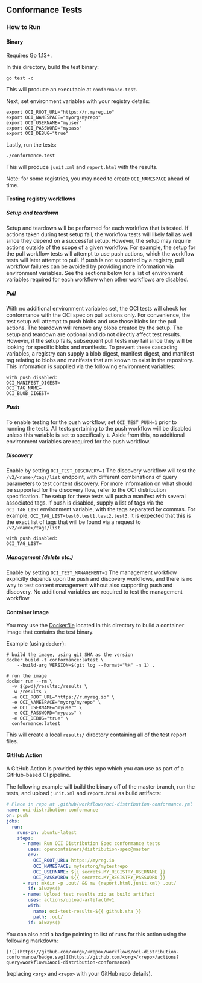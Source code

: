 ## Conformance Tests

### How to Run

#### Binary

Requires Go 1.13+.

In this directory, build the test binary:
```
go test -c
```

This will produce an executable at `conformance.test`.

Next, set environment variables with your registry details:
```
export OCI_ROOT_URL="https://r.myreg.io"
export OCI_NAMESPACE="myorg/myrepo"
export OCI_USERNAME="myuser"
export OCI_PASSWORD="mypass"
export OCI_DEBUG="true"
```

Lastly, run the tests:
```
./conformance.test
```

This will produce `junit.xml` and `report.html` with the results.

Note: for some registries, you may need to create `OCI_NAMESPACE` ahead of time.

#### Testing registry workflows
##### Setup and teardown
Setup and teardown will be performed for each workflow that is tested. If actions taken during
test setup fail, the workflow tests will likely fail as well since they depend on a successful
setup. However, the setup may require actions outside of the scope of a given workflow. For example,
the setup for the pull workflow tests will attempt to use push actions, which the workflow tests will
later attempt to pull. If push is not supported by a registry, pull workflow failures can be avoided
by providing more information via environment variables. See the sections below for a list of environment
variables required for each workflow when other workflows are disabled.

##### Pull
With no additional environment variables set, the OCI tests will check for
conformance with the OCI spec on pull actions only. For convenience, the test setup will
attempt to push blobs and use those blobs for the pull actions. The teardown will
remove any blobs created by the setup. The setup and teardown are optional and 
do not directly affect test results. However, if the setup fails, subsequent pull
tests may fail since they will be looking for specific blobs and manifests. To 
prevent these cascading variables, a registry can supply a blob digest, manifest
digest, and manifest tag relating to blobs and manifests that are known to exist in the
repository. This information is supplied via the following environment variables:
```
with push disabled:
OCI_MANIFEST_DIGEST=
OCI_TAG_NAME=
OCI_BLOB_DIGEST=
```

##### Push
To enable testing for the push workflow, set `OCI_TEST_PUSH=1` prior to running the
tests. All tests pertaining to the push workflow will be disabled unless this variable
is set to specifically `1`. Aside from this, no additional environment variables are required
for the push workflow.

##### Discovery
Enable by setting `OCI_TEST_DISCOVERY=1`
The discovery workflow will test the `/v2/<name>/tags/list` endpoint, with different combinations
of query parameters to test content discovery. For more information on what should be supported for
the discovery flow, refer to the OCI distribution specification. The setup for these tests will
push a manifest with several associated tags. If push is disabled, supply a list of tags via the
`OCI_TAG_LIST` environment variable, with the tags separated by commas. For example,
`OCI_TAG_LIST=test0,test1,test2,test3`. It is expected that this is the exact list of tags that will
be found via a request to `/v2/<name>/tags/list`

```
with push disabled:
OCI_TAG_LIST=
```

##### Management (delete etc.)
Enable by setting `OCI_TEST_MANAGEMENT=1`
The management workflow explicitly depends upon the push and discovery workflows, and there is no
way to test content management without also supporting push and discovery. No additional variables are required
to test the management workflow

#### Container Image

You may use the [Dockerfile](./Dockerfile) located in this directory
to build a container image that contains the test binary.

Example (using `docker`):
```
# build the image, using git SHA as the version
docker build -t conformance:latest \
    --build-arg VERSION=$(git log --format="%H" -n 1) .

# run the image
docker run --rm \
  -v $(pwd)/results:/results \
  -w /results \
  -e OCI_ROOT_URL="https://r.myreg.io" \
  -e OCI_NAMESPACE="myorg/myrepo" \
  -e OCI_USERNAME="myuser" \
  -e OCI_PASSWORD="mypass" \
  -e OCI_DEBUG="true" \
  conformance:latest
```

This will create a local `results/` directory containing all of the test report files.

#### GitHub Action

A GitHub Action is provided by this repo which you can use
as part of a GitHub-based CI pipeline.

The following example will build the binary off of the master branch,
run the tests, and upload `junit.xml` and `report.html` as build artifacts:

```yaml
# Place in repo at .github/workflows/oci-distribution-conformance.yml
name: oci-distribution-conformance
on: push
jobs:
  run:
    runs-on: ubuntu-latest
    steps:
      - name: Run OCI Distribution Spec conformance tests
        uses: opencontainers/distribution-spec@master
        env:
          OCI_ROOT_URL: https://myreg.io
          OCI_NAMESPACE: mytestorg/mytestrepo
          OCI_USERNAME: ${{ secrets.MY_REGISTRY_USERNAME }}
          OCI_PASSWORD: ${{ secrets.MY_REGISTRY_PASSWORD }}
      - run: mkdir -p .out/ && mv {report.html,junit.xml} .out/
        if: always()
      - name: Upload test results zip as build artifact
        uses: actions/upload-artifact@v1
        with:
          name: oci-test-results-${{ github.sha }}
          path: .out/
        if: always()
```

You can also add a badge pointing to list of runs for this action using the following markdown:

```
[![](https://github.com/<org>/<repo>/workflows/oci-distribution-conformance/badge.svg)](https://github.com/<org>/<repo>/actions?query=workflow%3Aoci-distribution-conformance)
```

(replacing `<org>` and `<repo>` with your GitHub repo details).
